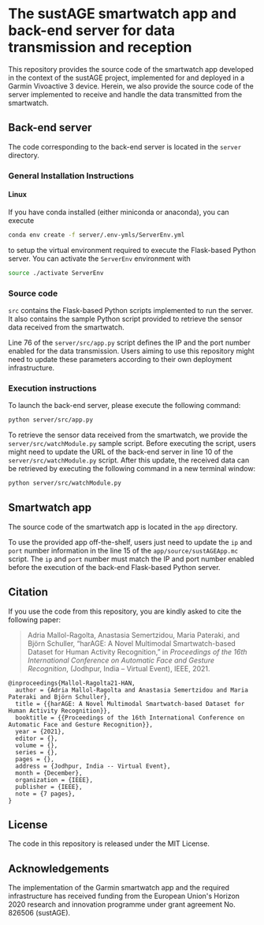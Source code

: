 # The sustAGE smartwatch app and back-end server for data transmission and reception

This repository provides the source code of the smartwatch app developed in the context of the sustAGE project, implemented for and deployed in a Garmin Vivoactive 3 device. Herein, we also provide the source code of the server implemented to receive and handle the data transmitted from the smartwatch.

## Back-end server

The code corresponding to the back-end server is located in the `server` directory. 

### General Installation Instructions

#### Linux
If you have conda installed (either miniconda or anaconda), you can execute
```bash
conda env create -f server/.env-ymls/ServerEnv.yml
```
to setup the virtual environment required to execute the Flask-based Python server. You can activate the `ServerEnv` environment with 
```bash
source ./activate ServerEnv
```

### Source code
`src` contains the Flask-based Python scripts implemented to run the server. It also contains the sample Python script provided to retrieve the sensor data received from the smartwatch.

Line 76 of the `server/src/app.py` script defines the IP and the port number enabled for the data transmission. Users aiming to use this repository might need to update these parameters according to their own deployment infrastructure. 

### Execution instructions

To launch the back-end server, please execute the following command: 

```bash
python server/src/app.py 
```

To retrieve the sensor data received from the smartwatch, we provide the `server/src/watchModule.py` sample script. Before executing the script, users might need to update the URL of the back-end server in line 10 of the `server/src/watchModule.py` script. After this update, the received data can be retrieved by executing the following command in a new terminal window: 

```bash
python server/src/watchModule.py
````

## Smartwatch app

The source code of the smartwatch app is located in the `app` directory. 

To use the provided app off-the-shelf, users just need to update the `ip` and `port` number information in the line 15 of the `app/source/sustAGEApp.mc` script. The `ip` and `port` number must match the IP and port number enabled before the execution of the back-end Flask-based Python server. 

## Citation
If you use the code from this repository, you are kindly asked to cite the following paper:

> Adria Mallol-Ragolta, Anastasia Semertzidou, Maria Pateraki, and Björn Schuller, “harAGE: A Novel Multimodal Smartwatch-based Dataset for Human Activity Recognition,” in *Proceedings of the 16th International Conference on Automatic Face and Gesture Recognition*, (Jodhpur, India – Virtual Event), IEEE, 2021.

```
@inproceedings{Mallol-Ragolta21-HAN,
  author = {Adria Mallol-Ragolta and Anastasia Semertzidou and Maria Pateraki and Björn Schuller},
  title = {{harAGE: A Novel Multimodal Smartwatch-based Dataset for Human Activity Recognition}}, 
  booktitle = {{Proceedings of the 16th International Conference on Automatic Face and Gesture Recognition}}, 
  year = {2021},
  editor = {},
  volume = {},
  series = {},
  pages = {},
  address = {Jodhpur, India -- Virtual Event},
  month = {December},
  organization = {IEEE},
  publisher = {IEEE},
  note = {7 pages},
}
```

## License
The code in this repository is released under the MIT License.

## Acknowledgements

The implementation of the Garmin smartwatch app and the required infrastructure has received funding from the European Union's Horizon 2020 research and innovation programme under grant agreement No. 826506 (sustAGE).
